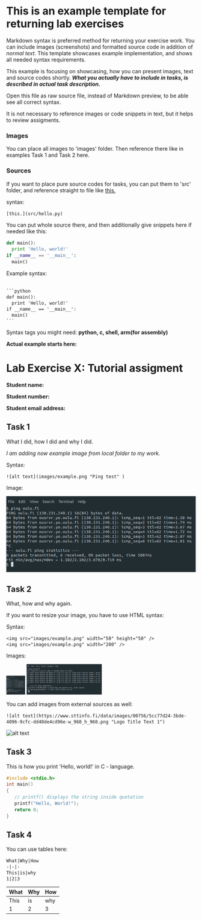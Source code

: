 # This is an example template for returning lab exercises


Markdown syntax is preferred method for returning your exercise work.
You can include images (screenshots) and formatted source code in addition of *normal text*. This template showcases example implementation, and shows all needed syntax requirements.

This example is focusing on showcasing, how you can present images, text and source codes shortly. ***What you actually have to include in tasks, is described in actual task description.*** 

Open this file as raw source file, instead of Markdown preview, to be able see all correct syntax.

It is not necessary to reference images or code snippets in text, but it helps to review assigments.

### Images
You can place all images to 'images' folder. Then reference there like in examples Task 1 and Task 2 here.

### Sources
If you want to place pure source codes for tasks, you can put them to 'src' folder, and reference straight to file like [this.](src/hello.py)

syntax:
```
[this.](src/hello.py)
```


You can put whole source there, and then additionally give snippets here if needed like this: 

```python
def main():
  print 'Hello, world!'
if __name__ == '__main__':
  main()
```
Example syntax:
<pre lang="no-highlight"><code>
```python
def main():
  print 'Hello, world!'
if __name__ == '__main__':
  main()
```
</code></pre>



Syntax tags you might need: **python, c, shell, arm(for assembly)** 

**Actual example starts here:**



# Lab Exercise X: Tutorial assigment

**Student name:**

**Student number:**

**Student email address:**


## Task 1
What I did, how I did and why I did. 

*I am adding now example image from local folder to my work.*


Syntax:
```
![alt text](images/example.png "Ping test" )
```
Image:

![alt text](images/example.png "Ping test" )



## Task 2
What, how and why again.

If you want to resize your image, you have to use HTML syntax:

Syntax:
```
<img src="images/example.png" width="50" height="50" />
<img src="images/example.png" width="200" />
```
Images:

<img src="images/example.png" width="50" height="50" />

<img src="images/example.png" width="200" />


You can add images from external sources as well: 
```
![alt text](https://www.sttinfo.fi/data/images/00756/5cc77d24-3bde-4096-9cfc-dd40de4cd96e-w_960_h_960.png "Logo Title Text 1")
```
![alt text](https://www.sttinfo.fi/data/images/00756/5cc77d24-3bde-4096-9cfc-dd40de4cd96e-w_960_h_960.png "Logo Title Text 1")

## Task 3
This is how you print 'Hello, world!' in C - language.


```c
#include <stdio.h>
int main()
{
   // printf() displays the string inside quotation
   printf("Hello, World!");
   return 0;
}
```

## Task 4
You can use tables here:
```
What|Why|How
-|-|-
This|is|why
1|2|3
```


What|Why|How
-|-|-
This|is|why
1|2|3
